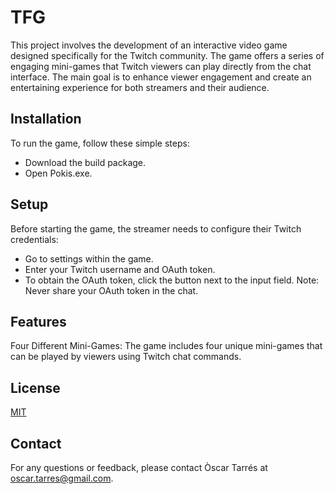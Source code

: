 # TFG

This project involves the development of an interactive video game designed specifically for the Twitch community. The game offers a series of engaging mini-games that Twitch viewers can play directly from the chat interface. The main goal is to enhance viewer engagement and create an entertaining experience for both streamers and their audience.

## Installation

To run the game, follow these simple steps:

- Download the build package.
- Open Pokis.exe.

## Setup

Before starting the game, the streamer needs to configure their Twitch credentials:

- Go to settings within the game.
- Enter your Twitch username and OAuth token.
- To obtain the OAuth token, click the button next to the input field. Note: Never share your OAuth token in the chat.

## Features

Four Different Mini-Games: The game includes four unique mini-games that can be played by viewers using Twitch chat commands.

## License

[MIT](https://github.com/oscarta3/TFG-Public/blob/main/LICENSE)

## Contact

For any questions or feedback, please contact Òscar Tarrés at oscar.tarres@gmail.com.
